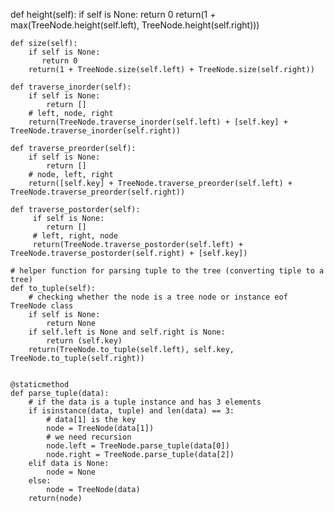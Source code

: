    def height(self):
        if self is None:
           return 0
        return(1 + max(TreeNode.height(self.left), TreeNode.height(self.right)))

    def size(self):
        if self is None:
           return 0
        return(1 + TreeNode.size(self.left) + TreeNode.size(self.right))

    def traverse_inorder(self):
        if self is None:
            return []
        # left, node, right
        return(TreeNode.traverse_inorder(self.left) + [self.key] + TreeNode.traverse_inorder(self.right))

    def traverse_preorder(self):
        if self is None:
            return []
        # node, left, right
        return([self.key] + TreeNode.traverse_preorder(self.left) + TreeNode.traverse_preorder(self.right))

    def traverse_postorder(self):
         if self is None:
            return []
         # left, right, node
         return(TreeNode.traverse_postorder(self.left) + TreeNode.traverse_postorder(self.right) + [self.key])

    # helper function for parsing tuple to the tree (converting tiple to a tree)
    def to_tuple(self):
        # checking whether the node is a tree node or instance eof TreeNode class
        if self is None:
            return None
        if self.left is None and self.right is None:
            return (self.key)
        return(TreeNode.to_tuple(self.left), self.key, TreeNode.to_tuple(self.right))


    @staticmethod
    def parse_tuple(data):
        # if the data is a tuple instance and has 3 elements
        if isinstance(data, tuple) and len(data) == 3:
            # data[1] is the key
            node = TreeNode(data[1])
            # we need recursion
            node.left = TreeNode.parse_tuple(data[0])
            node.right = TreeNode.parse_tuple(data[2])
        elif data is None:
            node = None
        else:
            node = TreeNode(data)
        return(node)


